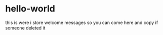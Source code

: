 # hello-world
this is were i store welcome messages so you can come here and copy if someone deleted it
